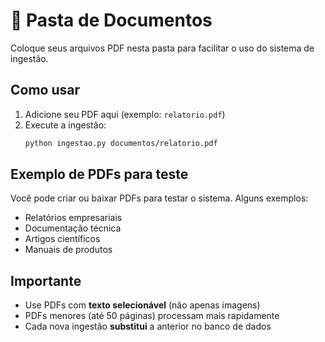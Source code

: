 # 📁 Pasta de Documentos

Coloque seus arquivos PDF nesta pasta para facilitar o uso do sistema de ingestão.

## Como usar

1. Adicione seu PDF aqui (exemplo: `relatorio.pdf`)
2. Execute a ingestão:
   ```bash
   python ingestao.py documentos/relatorio.pdf
   ```

## Exemplo de PDFs para teste

Você pode criar ou baixar PDFs para testar o sistema. Alguns exemplos:

- Relatórios empresariais
- Documentação técnica
- Artigos científicos
- Manuais de produtos

## Importante

- Use PDFs com **texto selecionável** (não apenas imagens)
- PDFs menores (até 50 páginas) processam mais rapidamente
- Cada nova ingestão **substitui** a anterior no banco de dados
